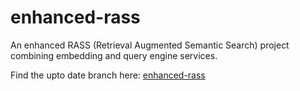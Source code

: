 # enhanced-rass

An enhanced RASS (Retrieval Augmented Semantic Search) project combining embedding and query engine services.

Find the upto date branch here: [enhanced-rass](https://github.com/Taleef7/enhanced-rass/tree/develop)